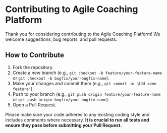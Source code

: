 # Contributing to Agile Coaching Platform

Thank you for considering contributing to the Agile Coaching Platform! We welcome suggestions, bug reports, and pull requests.

## How to Contribute
1. Fork the repository.
2. Create a new branch (e.g., `git checkout -b feature/your-feature-name` or `git checkout -b bugfix/your-bugfix-name`).
3. Make your changes and commit them (e.g., `git commit -m 'Add some feature'`).
4. Push to your branch (e.g., `git push origin feature/your-feature-name` or `git push origin bugfix/your-bugfix-name`).
5. Open a Pull Request.

Please make sure your code adheres to any existing coding style and includes comments where necessary. **It is crucial to run all tests and ensure they pass before submitting your Pull Request.**